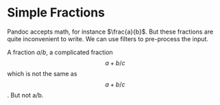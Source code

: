 Simple Fractions
================

Pandoc accepts math, for instance $\frac{a}{b}$. But these fractions are
quite inconvenient to write. We can use filters to pre-process the
input.

A fraction $a/b$, a complicated fraction $$a+b / c$$ which is not the
same as $$a + b/c$$. But not a/b.
